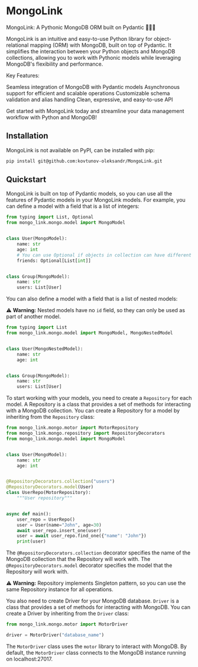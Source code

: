 # MongoLink

MongoLink: A Pythonic MongoDB ORM built on Pydantic 🐍🔗🌿

MongoLink is an intuitive and easy-to-use Python library for object-relational mapping (ORM) with MongoDB, built on top of Pydantic. It simplifies the interaction between your Python objects and MongoDB collections, allowing you to work with Pythonic models while leveraging MongoDB's flexibility and performance.

Key Features:

Seamless integration of MongoDB with Pydantic models
Asynchronous support for efficient and scalable operations
Customizable schema validation and alias handling
Clean, expressive, and easy-to-use API

Get started with MongoLink today and streamline your data management workflow with Python and MongoDB!


## Installation

MongoLink is not available on PyPI, can be installed with pip:

```bash
pip install git@github.com:kovtunov-oleksandr/MongoLink.git
```

## Quickstart

MongoLink is built on top of Pydantic models, so you can use all the features of Pydantic models in your MongoLink models. For example, you can define a model with a field that is a list of integers:

```python
from typing import List, Optional
from mongo_link.mongo.model import MongoModel


class User(MongoModel):
    name: str
    age: int
    # You can use Optional if objects in collection can have different fields
    friends: Optional[List[int]]


class Group(MongoModel):
    name: str
    users: List[User]
```

You can also define a model with a field that is a list of nested models:

⚠️ **Warning:** Nested models have no `id` field, so they can only be used as part of another model.

```python
from typing import List
from mongo_link.mongo.model import MongoModel, MongoNestedModel


class User(MongoNestedModel):
    name: str
    age: int


class Group(MongoModel):
    name: str
    users: List[User]
```

To start working with your models, you need to create a `Repository` for each model. 
A Repository is a class that provides a set of methods for interacting with a MongoDB collection. 
You can create a Repository for a model by inheriting from the `Repository` class:

```python
from mongo_link.mongo.motor import MotorRepository
from mongo_link.mongo.repository import RepositoryDecorators
from mongo_link.mongo.model import MongoModel


class User(MongoModel):
    name: str
    age: int


@RepositoryDecorators.collection("users")
@RepositoryDecorators.model(User)
class UserRepo(MotorRepository):
    """User repository"""


async def main():
    user_repo = UserRepo()
    user = User(name="John", age=30)
    await user_repo.insert_one(user)
    user = await user_repo.find_one({"name": "John"})
    print(user)

```

The `@RepositoryDecorators.collection` decorator specifies the name of the MongoDB collection that the Repository will work with. 
The `@RepositoryDecorators.model` decorator specifies the model that the Repository will work with.

⚠️ **Warning:** Repository implements Singleton pattern, so you can use the same Repository instance for all operations.


You also need to create Driver for your MongoDB database. 
`Driver` is a class that provides a set of methods for interacting with MongoDB. 
You can create a Driver by inheriting from the `Driver` class:

```python
from mongo_link.mongo.motor import MotorDriver

driver = MotorDriver("database_name")
```

The `MotorDriver` class uses the `motor` library to interact with MongoDB.
By default, the `MotorDriver` class connects to the MongoDB instance running on localhost:27017.
